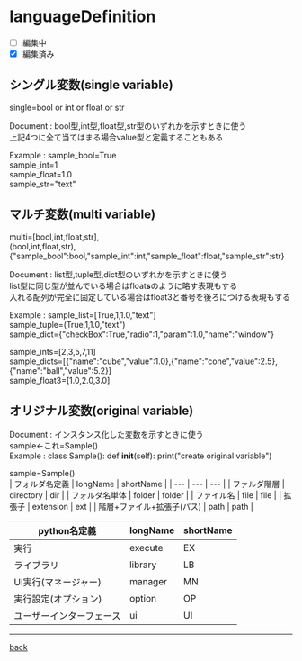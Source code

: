 # languageDefinition
- [ ] 編集中
- [x] 編集済み
## シングル変数(single variable)
single=bool or int or float or str  

Document : bool型,int型,float型,str型のいずれかを示すときに使う  
上記4つに全て当てはまる場合value型と定義することもある

Example : sample_bool=True  
sample_int=1  
sample_float=1.0  
sample_str="text"  

## マルチ変数(multi variable)
multi=\[bool,int,float,str\],  
(bool,int,float,str),  
{"sample_bool":bool,"sample_int":int,"sample_float":float,"sample_str":str}  

Document : list型,tuple型,dict型のいずれかを示すときに使う  
list型に同じ型が並んでいる場合はfloat**s**のように略す表現もする  
入れる配列が完全に固定している場合はfloat3と番号を後ろにつける表現もする  

Example : sample_list=\[True,1,1.0,"text"\]  
sample_tuple=(True,1,1.0,"text")  
sample_dict={"checkBox":True,"radio":1,"param":1.0,"name":"window"}  

sample_ints=\[2,3,5,7,11\]  
sample_dicts=\[\{"name":"cube","value":1.0},{"name":"cone","value":2.5},{"name":"ball","value":5.2}\]  
sample_float3=\[1.0,2.0,3.0\]  

## オリジナル変数(original variable)
Document : インスタンス化した変数を示すときに使う  
sample←これ=Sample()  
Example : 
class Sample():
	def __init__(self):
		print("create original variable")

sample=Sample()  
| フォルダ名定義 | longName | shortName |
| --- | --- | --- |
| ファルダ階層 | directory | dir |
| フォルダ名単体 | folder | folder |
| ファイル名 | file | file |
| 拡張子 | extension | ext |
| 階層+ファイル+拡張子(パス) | path | path |

| python名定義 | longName | shortName |
| --- | --- | --- |
| 実行 | execute | EX |
| ライブラリ | library | LB |
| UI実行(マネージャー) | manager | MN |
| 実行設定(オプション) | option | OP |
| ユーザーインターフェース | ui | UI |

---
[back](../README.md)